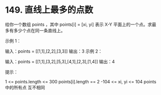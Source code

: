 # 149. 直线上最多的点数
  给你一个数组 points ，其中 points[i] = [xi, yi] 表示 X-Y 平面上的一个点。求最多有多少个点在同一条直线上。
  
   
  
  示例 1：
  
  
  输入：points = [[1,1],[2,2],[3,3]]
  输出：3
  示例 2：
  
  
  输入：points = [[1,1],[3,2],[5,3],[4,1],[2,3],[1,4]]
  输出：4
   
  
  提示：
  
  1 <= points.length <= 300
  points[i].length == 2
  -104 <= xi, yi <= 104
  points 中的所有点 互不相同